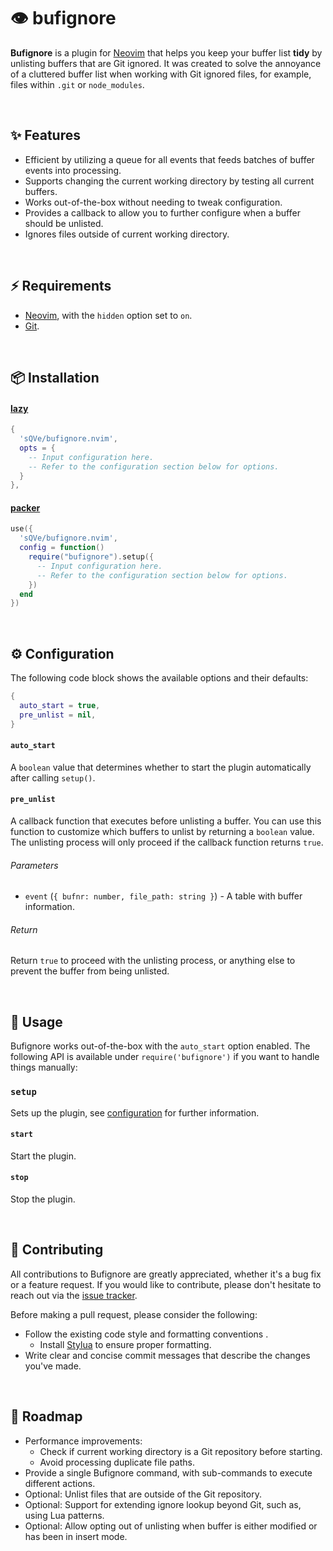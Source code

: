 # 👁️ bufignore

**Bufignore** is a plugin for [Neovim](https://neovim.io) that helps you keep
your buffer list **tidy** by unlisting buffers that are Git ignored. It was
created to solve the annoyance of a cluttered buffer list when working with Git
ignored files, for example, files within `.git` or `node_modules`.

<br />

## ✨ Features

- Efficient by utilizing a queue for all events that feeds batches of buffer
  events into processing.
- Supports changing the current working directory by testing all current
  buffers.
- Works out-of-the-box without needing to tweak configuration.
- Provides a callback to allow you to further configure when a buffer should be
  unlisted.
- Ignores files outside of current working directory.

<br />

## ⚡ Requirements

- [Neovim](https://neovim.io), with the `hidden` option set to `on`.
- [Git](https://git-scm.com).

<br />

## 📦 Installation

#### [lazy](https://github.com/folke/lazy.nvim)

```lua
{
  'sQVe/bufignore.nvim',
  opts = {
    -- Input configuration here.
    -- Refer to the configuration section below for options.
  }
},
```

#### [packer](https://github.com/wbthomason/packer.nvim)

```lua
use({
  'sQVe/bufignore.nvim',
  config = function()
    require("bufignore").setup({
      -- Input configuration here.
      -- Refer to the configuration section below for options.
    })
  end
})
```

<br />

## ⚙ Configuration

The following code block shows the available options and their defaults:

```lua
{
  auto_start = true,
  pre_unlist = nil,
}
```

#### `auto_start`

A `boolean` value that determines whether to start the plugin automatically
after calling `setup()`.

#### `pre_unlist`

A callback function that executes before unlisting a buffer. You can use this
function to customize which buffers to unlist by returning a `boolean` value.
The unlisting process will only proceed if the callback function returns `true`.

###### Parameters

- `event` (`{ bufnr: number, file_path: string }`) - A table with buffer
  information.

###### Return

Return `true` to proceed with the unlisting process, or anything else to prevent
the buffer from being unlisted.

<br />

## 📗 Usage

Bufignore works out-of-the-box with the `auto_start` option enabled. The
following API is available under `require('bufignore')` if you want to handle
things manually:

### `setup`

Sets up the plugin, see [configuration](#configuration) for further information.

#### `start`

Start the plugin.

#### `stop`

Stop the plugin.

<br />

## 🤝 Contributing

All contributions to Bufignore are greatly appreciated, whether it's a bug fix
or a feature request. If you would like to contribute, please don't hesitate to
reach out via the
[issue tracker](https://github.com/sQVe/bufignore.nvim/issues).

Before making a pull request, please consider the following:

- Follow the existing code style and formatting conventions .
  - Install [Stylua](https://github.com/johnnymorganz/stylua) to ensure proper
    formatting.
- Write clear and concise commit messages that describe the changes you've made.

<br />

## 🏁 Roadmap

- Performance improvements:
  - Check if current working directory is a Git repository before starting.
  - Avoid processing duplicate file paths.
- Provide a single Bufignore command, with sub-commands to execute different
  actions.
- Optional: Unlist files that are outside of the Git repository.
- Optional: Support for extending ignore lookup beyond Git, such as, using Lua
  patterns.
- Optional: Allow opting out of unlisting when buffer is either modified or has
  been in insert mode.
